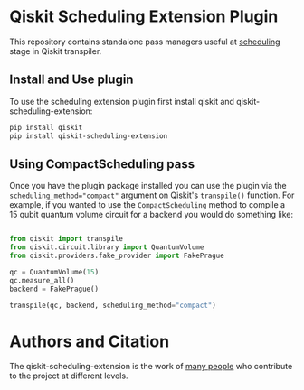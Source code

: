 # Qiskit Scheduling Extension Plugin

This repository contains standalone pass managers useful at 
[scheduling](https://qiskit.org/documentation/apidoc/transpiler.html#scheduling-stage)
stage in Qiskit transpiler.

## Install and Use plugin

To use the scheduling extension plugin first install qiskit and qiskit-scheduling-extension:

```bash
pip install qiskit
pip install qiskit-scheduling-extension
```

## Using CompactScheduling pass

Once you have the plugin package installed you can use the plugin via the
`scheduling_method="compact"` argument on Qiskit's `transpile()` function. For example,
if you wanted to use the `CompactScheduling` method to compile a 15 qubit quantum
volume circuit for a backend you would do something like:

```python

from qiskit import transpile
from qiskit.circuit.library import QuantumVolume
from qiskit.providers.fake_provider import FakePrague

qc = QuantumVolume(15)
qc.measure_all()
backend = FakePrague()

transpile(qc, backend, scheduling_method="compact")
```

# Authors and Citation

The qiskit-scheduling-extension is the work of [many people](https://github.com/qiskit-community/qiskit-scheduling-extension/graphs/contributors)
who contribute to the project at different levels.
